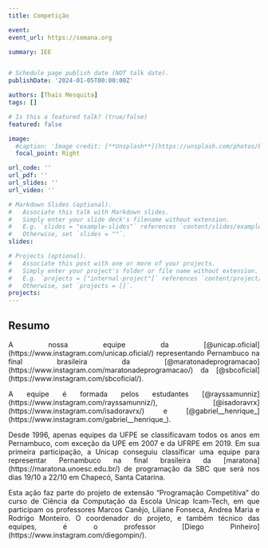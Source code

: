 ```yaml
---
title: Competição

event: 
event_url: https://semana.org

summary: IEE


# Schedule page publish date (NOT talk date).
publishDate: '2024-01-05T00:00:00Z'

authors: [Thais Mesquita]
tags: []

# Is this a featured talk? (true/false)
featured: false

image:
  #caption: 'Image credit: [**Unsplash**](https://unsplash.com/photos/bzdhc5b3Bxs)'
  focal_point: Right

url_code: ''
url_pdf: ''
url_slides: ''
url_video: ''

# Markdown Slides (optional).
#   Associate this talk with Markdown slides.
#   Simply enter your slide deck's filename without extension.
#   E.g. `slides = "example-slides"` references `content/slides/example-slides.md`.
#   Otherwise, set `slides = ""`.
slides:

# Projects (optional).
#   Associate this post with one or more of your projects.
#   Simply enter your project's folder or file name without extension.
#   E.g. `projects = ["internal-project"]` references `content/project/deep-learning/index.md`.
#   Otherwise, set `projects = []`.
projects:
---
```


## Resumo

<p align="justify">
    A nossa equipe da [@unicap.oficial](https://www.instagram.com/unicap.oficial/) representando Pernambuco na final brasileira da [@maratonadeprogramacao](https://www.instagram.com/maratonadeprogramacao/) da [@sbcoficial](https://www.instagram.com/sbcoficial/). </p> 

<p align="justify">
    A equipe é formada pelos estudantes [@rayssamunniz](https://www.instagram.com/rayssamunniz/), [@isadoravrx](https://www.instagram.com/isadoravrx/) e [@gabriel__henrique_](https://www.instagram.com/gabriel__henrique_). </p>

<p align="justify">
    Desde 1996, apenas equipes da UFPE se classificavam todos os anos em Pernambuco, com exceção da UPE em 2007 e da UFRPE em 2019. Em sua primeira participação, a Unicap conseguiu classificar uma equipe para representar Pernambuco na final brasileira da [maratona](https://maratona.unoesc.edu.br/) de programação da SBC que será nos dias 19/10 a 22/10 em Chapecó, Santa Catarina. </p>

<p align="justify">
    Esta ação faz parte do projeto de extensão “Programação Competitiva” do curso de Ciência da Computação da Escola Unicap Icam-Tech, em que participam os professores Marcos Canêjo, Liliane Fonseca, Andrea Maria e Rodrigo Monteiro. O coordenador do projeto, e também técnico das equipes, é o professor [Diego Pinheiro](https://www.instagram.com/diegompin/). </p>
